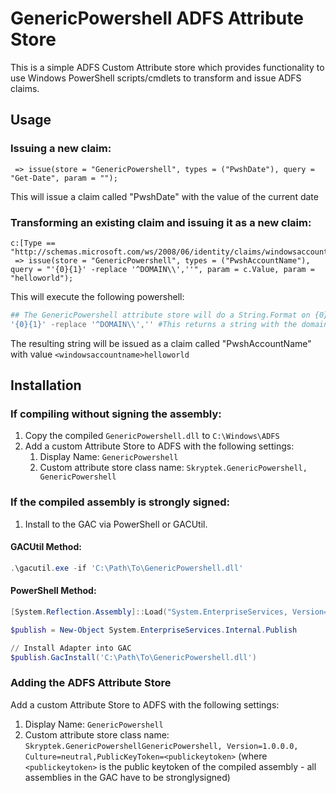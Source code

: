 GenericPowershell ADFS Attribute Store
======================================

This is a simple ADFS Custom Attribute store which provides functionality to use Windows PowerShell scripts/cmdlets to transform and issue ADFS claims.

## Usage

### Issuing a new claim:
```
 => issue(store = "GenericPowershell", types = ("PwshDate"), query = "Get-Date", param = "");
```
This will issue a claim called "PwshDate" with the value of the current date

### Transforming an existing claim and issuing it as a new claim:
```
c:[Type == "http://schemas.microsoft.com/ws/2008/06/identity/claims/windowsaccountname"]
 => issue(store = "GenericPowershell", types = ("PwshAccountName"), query = "'{0}{1}' -replace '^DOMAIN\\',''", param = c.Value, param = "helloworld");
```
This will execute the following powershell:
```powershell
## The GenericPowershell attribute store will do a String.Format on {0} and {1} with the provided parameters
'{0}{1}' -replace '^DOMAIN\\','' #This returns a string with the domain stripped off and the string "helloworld" appended
```

The resulting string will be issued as a claim called "PwshAccountName" with value `<windowsaccountname>helloworld`


## Installation
### If compiling without signing the assembly:
1. Copy the compiled `GenericPowershell.dll` to `C:\Windows\ADFS`
2. Add a custom Attribute Store to ADFS with the following settings:
     1. Display Name: `GenericPowershell`
     2. Custom attribute store class name: `Skryptek.GenericPowershell, GenericPowershell`

### If the compiled assembly is strongly signed:
1. Install to the GAC via PowerShell or GACUtil.
#### GACUtil Method:  
```powershell
.\gacutil.exe -if 'C:\Path\To\GenericPowershell.dll'

```
#### PowerShell Method:
```powershell
[System.Reflection.Assembly]::Load("System.EnterpriseServices, Version=4.0.0.0, Culture=neutral, PublicKeyToken=b03f5f7f11d50a3a")

$publish = New-Object System.EnterpriseServices.Internal.Publish

// Install Adapter into GAC
$publish.GacInstall('C:\Path\To\GenericPowershell.dll')
```

### Adding the ADFS Attribute Store
Add a custom Attribute Store to ADFS with the following settings:
1. Display Name: `GenericPowershell`
2. Custom attribute store class name: `Skryptek.GenericPowershellGenericPowershell, Version=1.0.0.0, Culture=neutral,PublicKeyToken=<publickeytoken>` (where `<publickeytoken>` is the public keytoken of the compiled assembly - all assemblies in the GAC have to be stronglysigned)
